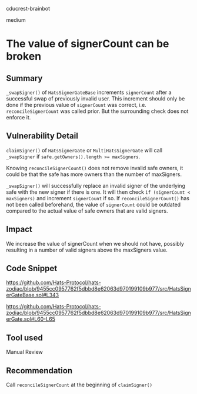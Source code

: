 cducrest-brainbot

medium

# The value of signerCount can be broken

## Summary

`_swapSigner()` of `HatsSignerGateBase` increments `signerCount` after a successful swap of previously invalid user. This increment should only be done if the previous value of `signerCount` was correct, i.e. `reconcileSignerCount` was called prior. But the surrounding check does not enforce it.

## Vulnerability Detail

`claimSigner()` of `HatsSignerGate` or `MultiHatsSignerGate` will call `_swapSigner` if `safe.getOwners().length >= maxSigners`. 

Knowing `reconcileSignerCount()` does not remove invalid safe owners, it could be that the safe has more owners than the number of maxSigners.

`_swapSigner()` will successfully replace an invalid signer of the underlying safe with the new signer if there is one. It will then check `if (signerCount < maxSigners)` and increment `signerCount` if so. If `reconcileSignerCount()` has not been called beforehand, the value of `signerCount` could be outdated compared to the actual value of safe owners that are valid signers.

## Impact

We increase the value of signerCount when we should not have, possibly resulting in a number of valid signers above the maxSigners value.

## Code Snippet

https://github.com/Hats-Protocol/hats-zodiac/blob/9455cc0957762f5dbbd8e62063d970199109b977/src/HatsSignerGateBase.sol#L343

https://github.com/Hats-Protocol/hats-zodiac/blob/9455cc0957762f5dbbd8e62063d970199109b977/src/HatsSignerGate.sol#L60-L65

## Tool used

Manual Review

## Recommendation

Call `reconcileSignerCount` at the beginning of `claimSigner()`
